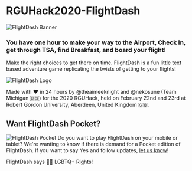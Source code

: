 # RGUHack2020-FlightDash
![FlightDash Banner](https://aimeeknight.uk/wp-content/uploads/2020/02/Image-from-iOS.png)

### You have one hour to make your way to the Airport, Check In, get through TSA, find Breakfast, and board your flight!
Make the right choices to get there on time.
FlightDash is a fun little text based adventure game replicating the twists of getting to your flights!

![FlightDash Logo](https://aimeeknight.uk/wp-content/uploads/2020/02/flightdash-text.png)

Made with ♥ in 24 hours by @theaimeeknight and @nekosune (Team Michigan :us:) for the 2020 RGUHack, held on February 22nd and 23rd at Robert Gordon University, Aberdeen, United Kingdom :gb:.

## Want FlightDash Pocket?
![FlightDash Pocket](https://aimeeknight.uk/wp-content/uploads/2020/02/FlightDashPocket_landscape.png)
Do you want to play FlightDash on your mobile or tablet? We're wanting to know if there is demand for a Pocket edition of FlightDash. If you want to say Yes and follow updates, [let us know](https://forms.gle/VHZzBACTguwQab83A)!


FlightDash says :rainbow_flag: LGBTQ+ Rights!
